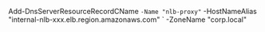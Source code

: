 Add-DnsServerResourceRecordCName `
    -Name "nlb-proxy" `
    -HostNameAlias "internal-nlb-xxx.elb.region.amazonaws.com" `
    -ZoneName "corp.local"
